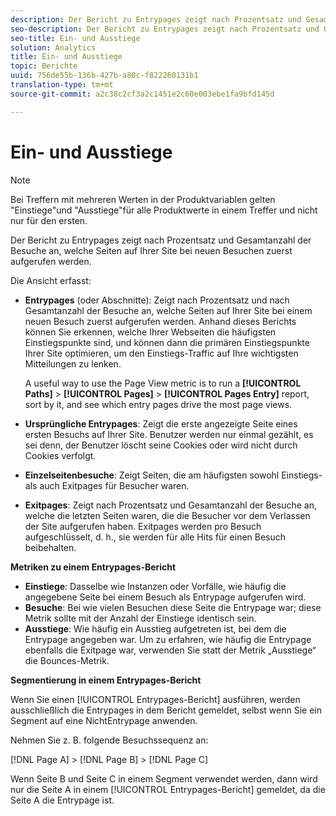 ```yaml
---
description: Der Bericht zu Entrypages zeigt nach Prozentsatz und Gesamtanzahl der Besuche an, welche Seiten auf Ihrer Site bei neuen Besuchen zuerst aufgerufen werden.
seo-description: Der Bericht zu Entrypages zeigt nach Prozentsatz und Gesamtanzahl der Besuche an, welche Seiten auf Ihrer Site bei neuen Besuchen zuerst aufgerufen werden.
seo-title: Ein- und Ausstiege
solution: Analytics
title: Ein- und Ausstiege
topic: Berichte
uuid: 756de55b-136b-427b-a80c-f822260131b1
translation-type: tm+mt
source-git-commit: a2c38c2cf3a2c1451e2c60e003ebe1fa9bfd145d

---
```



# Ein- und Ausstiege

>[!NOTE]
>Bei Treffern mit mehreren Werten in der Produktvariablen gelten "Einstiege"und "Ausstiege"für alle Produktwerte in einem Treffer und nicht nur für den ersten.

Der Bericht zu Entrypages zeigt nach Prozentsatz und Gesamtanzahl der Besuche an, welche Seiten auf Ihrer Site bei neuen Besuchen zuerst aufgerufen werden.

Die Ansicht erfasst:

* **Entrypages** (oder Abschnitte): Zeigt nach Prozentsatz und nach Gesamtanzahl der Besuche an, welche Seiten auf Ihrer Site bei einem neuen Besuch zuerst aufgerufen werden. Anhand dieses Berichts können Sie erkennen, welche Ihrer Webseiten die häufigsten Einstiegspunkte sind, und können dann die primären Einstiegspunkte Ihrer Site optimieren, um den Einstiegs-Traffic auf Ihre wichtigsten Mitteilungen zu lenken.

   A useful way to use the Page View metric is to run a **[!UICONTROL Paths]** &gt; **[!UICONTROL Pages]** &gt; **[!UICONTROL Pages Entry]** report, sort by it, and see which entry pages drive the most page views.

* **Ursprüngliche Entrypages**: Zeigt die erste angezeigte Seite eines ersten Besuchs auf Ihrer Site. Benutzer werden nur einmal gezählt, es sei denn, der Benutzer löscht seine Cookies oder wird nicht durch Cookies verfolgt.
* **Einzelseitenbesuche**: Zeigt Seiten, die am häufigsten sowohl Einstiegs- als auch Exitpages für Besucher waren.
* **Exitpages**: Zeigt nach Prozentsatz und Gesamtanzahl der Besuche an, welche die letzten Seiten waren, die die Besucher vor dem Verlassen der Site aufgerufen haben. Exitpages werden pro Besuch aufgeschlüsselt, d. h., sie werden für alle Hits für einen Besuch beibehalten.

**Metriken zu einem Entrypages-Bericht**

* **Einstiege**: Dasselbe wie Instanzen oder Vorfälle, wie häufig die angegebene Seite bei einem Besuch als Entrypage aufgerufen wird.
* **Besuche**: Bei wie vielen Besuchen diese Seite die Entrypage war; diese Metrik sollte mit der Anzahl der Einstiege identisch sein.
* **Ausstiege**: Wie häufig ein Ausstieg aufgetreten ist, bei dem die Entrypage angegeben war. Um zu erfahren, wie häufig die Entrypage ebenfalls die Exitpage war, verwenden Sie statt der Metrik „Ausstiege“ die Bounces-Metrik.

**Segmentierung in einem Entrypages-Bericht**

Wenn Sie einen [!UICONTROL Entrypages-Bericht] ausführen, werden ausschließlich die Entrypages in dem Bericht gemeldet, selbst wenn Sie ein Segment auf eine NichtEntrypage anwenden.

Nehmen Sie z. B. folgende Besuchssequenz an:

[!DNL Page A] &gt; [!DNL Page B] &gt; [!DNL Page C]

Wenn Seite B und Seite C in einem Segment verwendet werden, dann wird nur die Seite A in einem [!UICONTROL Entrypages-Bericht] gemeldet, da die Seite A die Entrypage ist.
